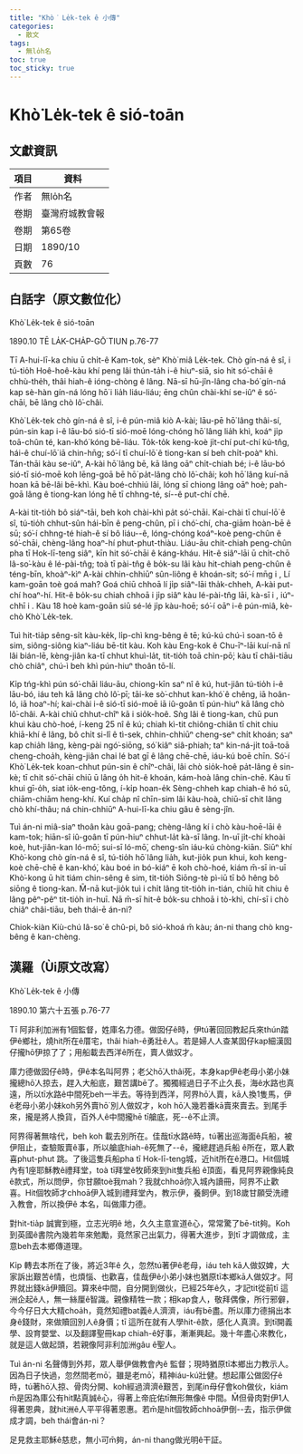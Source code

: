 ```yaml
---
title: "Khò͘ Le̍k-tek ê 小傳"
categories:
  - 散文
tags:
  - 無lo̍h名
toc: true
toc_sticky: true
---
```


# Khò͘ Le̍k-tek ê sió-toān

## 文獻資訊

| 項目 | 資料 |
|---|---|
| 作者 | 無lo̍h名 |
| 卷期 | 臺灣府城教會報 |
| 卷期 | 第65卷 |
| 日期 | 1890/10 |
| 頁數 | 76 |

## 白話字（原文數位化）

Khò͘ Le̍k-tek ê sió-toān

1890.10 TĒ LA̍K-CHA̍P-GŌ͘ TIUN p.76-77

Tī A-hui-lī-ka chiu ū chi̍t-ê Kam-tok, sèⁿ Khò͘ miâ Le̍k-tek. Chò gín-ná ê sî, i tú-tio̍h Hoê-hoê-kàu khí peng lâi thún-ta̍h i-ê hiuⁿ-siā, sio hit só͘-chāi ê chhù-the̍h, thâi hiah-ê ióng-chòng ê lâng. Nā-sī hū-jîn-lâng cha-bó͘ gín-ná kap sè-hàn gín-ná lóng hō͘ i lia̍h liáu-liáu; ēng chûn chài-khí se-iûⁿ ê só͘-chāi, bē lâng chò lô͘-châi.

Khò͘ Le̍k-tek chò gín-ná ê sî, i-ê pún-miâ kiò A-kài; lāu-pē hō͘ lâng thâi-sí, pún-sin kap i-ê lāu-bó sió-tī sió-moē lóng-chóng hō͘ lâng lia̍h khì, koáⁿ ji̍p toā-chûn té, kan-khó͘ kóng bē-liáu. To̍k-to̍k keng-koè ji̍t-chí put-chí kú-tn̂g, hái-ê chuí-lō͘ iā chin-hn̄g; só͘-í tī chuí-lō͘ ê tiong-kan sí beh chi̍t-poàⁿ khì. Tán-thāi kàu se-iûⁿ, A-kài hō͘ lâng bē, kā lâng oāⁿ chi̍t-chiah bé; i-ê lāu-bó sió-tī sió-moē koh lēng-goā bē hō͘ pa̍t-lâng chò lô͘-châi; koh hō͘ lâng kuí-nā hoan kā bē-lâi bē-khì. Kàu boé-chhiú lâi, lóng sī chiong lâng oāⁿ hoè; pah-goā lâng ê tiong-kan lóng hē tī chhng-té, sí--ê put-chí chē.

A-kài tit-tio̍h bô siáⁿ-tāi, beh koh chài-khì pa̍t só͘-chāi. Kai-chài tī chuí-lō͘ ê sî, tú-tio̍h chhut-sûn hái-bīn ê peng-chûn, pī i chó͘-chí, cha-giām hoàn-bē ê sū; só͘-í chhng-té hiah-ê sí bô liáu--ê, lóng-chóng koáⁿ-koè peng-chûn ê só͘-chāi, chèng-lâng hoaⁿ-hí phut-phut-thiàu. Liáu-āu chit-chiah peng-chûn pha tī Hok-lī-teng siâⁿ, kīn hit só͘-chāi ê káng-kháu. Hit-ê siâⁿ-lāi ū chi̍t-chō Iâ-so͘-kàu ê lé-pài-tn̂g; toà tī pài-tn̂g ê bo̍k-su lâi kàu hit-chiah peng-chûn ê téng-bīn, khoàⁿ-kìⁿ A-kài chhin-chhiūⁿ sûn-liông ê khoán-sit; só͘-í mn̄g i , Lí kam-goān toè goá mah? Goá chiū chhoā lí ji̍p siâⁿ-lāi tha̍k-chheh, A-kài put-chí hoaⁿ-hí. Hit-ê bo̍k-su chiah chhoā i ji̍p siâⁿ kàu lé-pài-tn̂g lāi, kà-sī i , iúⁿ-chhī i . Kàu 18 hoè kam-goān siū sé-lé ji̍p kàu-hoē; só͘-í oāⁿ i-ê pún-miâ, kè-chò Khò͘ Le̍k-tek.

Tuì hit-tia̍p sêng-si̍t kàu-ke̍k, li̍p-chì kng-bêng ê tē; kú-kú chú-ì soan-tō ê sim, siông-siông kiaⁿ-liáu bē-tit kàu. Koh kàu Eng-kok ê Chu-īⁿ-lāi kuí-nā nî lâi bián-lē, kèng-jiân ka-tī chhut khuì-la̍t, tit-tio̍h toā chìn-pō͘; kàu tī châi-tiāu chò chiâⁿ, chú-ì beh khì pún-hiuⁿ thoân tō-lí.

Ki̍p tńg-khì pún só͘-chāi liáu-āu, chiong-kīn saⁿ nî ê kú, hut-jiân tú-tio̍h i-ê lāu-bó, iáu teh kā lâng chò lô͘-pī; tāi-ke sò͘-chhut kan-khó͘ ê chêng, iā hoân-ló, iā hoaⁿ-hí; kai-chài i-ê sió-tī sió-moē iā iû-goân tī pún-hiuⁿ kā lâng chò lô͘-châi. A-kài chiū chhut-chîⁿ kā i sio̍k-hoê. Sǹg lâi ê tiong-kan, chū pun khui kàu chò-hoé, í-keng 25 nî ê kú; chiah kì-tit chiông-chiân tī chit chiu khiā-khí ê lâng, bô chi̍t si-lî ê tì-sek, chhin-chhiūⁿ cheng-seⁿ chi̍t khoán; saⁿ kap chia̍h lâng, kèng-pài ngó͘-siōng, só͘ kiâⁿ siâ-phiah; taⁿ kin-ná-ji̍t toā-toā cheng-choa̍h, kèng-jiân chai lé bat gī ê lâng chē-chē, iáu-kú boē chīn. Só͘-í Khò͘ Le̍k-tek koan-chhut pún-sin ê chîⁿ-châi, lâi chò sio̍k-hoê pa̍t-lâng ê sin-kè; tī chit só͘-chāi chiū ū lâng o̍h hit-ê khoán, kám-hoà lâng chin-chē. Kàu tī khui gī-o̍h, siat io̍k-eng-tông, í-ki̍p hoan-e̍k Sèng-chheh kap chiah-ê hó sū, chiām-chiām heng-khí. Kuí cha̍p nî chīn-sim lâi kàu-hoà, chiū-sī chit lâng chò khí-thâu; ná chin-chhiūⁿ A-hui-lī-ka chiu gâu ê sèng-jîn.

Tuì án-ni miâ-siaⁿ thoân kàu goā-pang; chèng-lâng kí i chò kàu-hoē-lāi ê kam-tok; hiān-sî iû-goân tī pún-hiuⁿ chhut-la̍t kà-sī lâng. In-uī ji̍t-chí khoài koè, hut-jiân-kan ló-mō͘; sui-sī ló-mō͘, cheng-sîn iáu-kú chòng-kiān. Siūⁿ khí Khò͘-kong chò gín-ná ê sî, tú-tio̍h hō͘ lâng lia̍h, kut-jio̍k pun khui, koh keng-koè chē-chē ê kan-khó͘, kàu boé in bó-kiáⁿ ē koh chò-hoé, kiám m̄-sī in-uī Khò͘-kong ū hit tiám chin-sêng ê sim, tit-tio̍h Siōng-tè pì-iū tī bô hêng bô siōng ê tiong-kan. M̄-nā kut-jio̍k tuì i chi̍t lâng tit-tio̍h in-tián, chiū hit chiu ê lâng pêⁿ-pêⁿ tit-tio̍h in-huī. Nā m̄-sī hit-ê bo̍k-su chhoā i tò-khì, chí-sī i chò chiâⁿ châi-tiāu, beh thái-ē án-ni?

Chiok-kiàn Kiù-chú Iâ-so͘ ê chû-pi, bô sió-khoá m̄ kàu; án-ni thang chò kng-bêng ê kan-chèng.

## 漢羅（Ùi原文改寫）

Khò͘ Le̍k-tek ê 小傳

1890.10 第六十五張 p.76-77

Tī 阿非利加洲有1個監督，姓庫名力德。做囡仔ê時，伊tú著回回教起兵來thún踏伊ê鄉社，燒hit所在ê厝宅，thâi hiah-ê勇壯ê人。若是婦人人查某囡仔kap細漢囡仔攏hō͘伊掠了了；用船載去西洋ê所在，賣人做奴才。

庫力德做囡仔ê時，伊ê本名叫阿界；老父hō͘人thâi死，本身kap伊ê老母小弟小妹攏總hō͘人掠去，趕入大船底，艱苦講bē了。獨獨經過日子不止久長，海ê水路也真遠，所以tī水路ê中間死beh一半去。等待到西洋，阿界hō͘人賣，kā人換1隻馬，伊ê老母小弟小妹koh另外賣hō͘ 別人做奴才，koh hō͘人幾若番kā賣來賣去。到尾手來，攏是將人換貨，百外人ê中間攏hē tī艙底，死--ê不止濟。

阿界得著無啥代，beh koh 載去別所在。佳哉tī水路ê時，tú著出巡海面ê兵船，被伊阻止，查驗販賣ê事，所以艙底hiah-ê死無了--ê，攏總趕過兵船 ê所在，眾人歡喜phut-phut 跳。了後這隻兵船pha tī Hok-lī-teng城，近hit所在ê港口。Hit個城內有1座耶穌教ê禮拜堂，toà tī拜堂ê牧師來到hit隻兵船 ê頂面，看見阿界親像純良ê款式，所以問伊，你甘願toè我mah？我就chhoā你入城內讀冊，阿界不止歡喜。Hit個牧師才chhoā伊入城到禮拜堂內，教示伊，養飼伊。到18歲甘願受洗禮入教會，所以換伊ê 本名，叫做庫力德。

對hit-tia̍p 誠實到極，立志光明ê 地，久久主意宣道ê心，常常驚了bē-tit夠。Koh到英國ê書院內幾若年來勉勵，竟然家己出氣力，得著大進步，到tī 才調做成，主意beh去本鄉傳道理。

Ki̍p 轉去本所在了後，將近3年ê 久，忽然tú著伊ê老母，iáu teh kā人做奴婢，大家訴出艱苦ê情，也煩惱、也歡喜，佳哉伊ê小弟小妹也猶原tī本鄉kā人做奴才。阿界就出錢kā伊贖回。算來ê中間，自分開到做伙，已經25年ê久，才記tit從前tī 這洲企起ê人，無一絲厘ê智識。親像精牲一款；相kap食人，敬拜偶像，所行邪僻，今今仔日大大精choa̍h，竟然知禮bat義ê人濟濟，iáu有bē盡。所以庫力德捐出本身ê錢財，來做贖回別人ê身價；tī 這所在就有人學hit-ê款，感化人真濟。到tī開義學、設育嬰堂、以及翻譯聖冊kap chiah-ê好事，漸漸興起。幾十年盡心來教化，就是這人做起頭，若親像阿非利加洲gâu ê聖人。

Tuì án-ni 名聲傳到外邦，眾人舉伊做教會內ê 監督；現時猶原tī本鄉出力教示人。因為日子快過，忽然間老mō͘，雖是老mō͘，精神iáu-kú壯健。想起庫公做囡仔ê時，tú著hō͘人掠、骨肉分開、koh經過濟濟ê艱苦，到尾in母仔會koh做伙，kiám m̄是因為庫公有hit點真誠ê心，得著上帝庇佑tī無形無像ê 中間。M̄但骨肉對伊1人得著恩典，就hit洲ê人平平得著恩惠。若m̄是hit個牧師chhoā伊倒--去，指示伊做成才調，beh thái會án-ni？

足見救主耶穌ê慈悲，無小可m̄夠，án-ni thang做光明ê干証。
